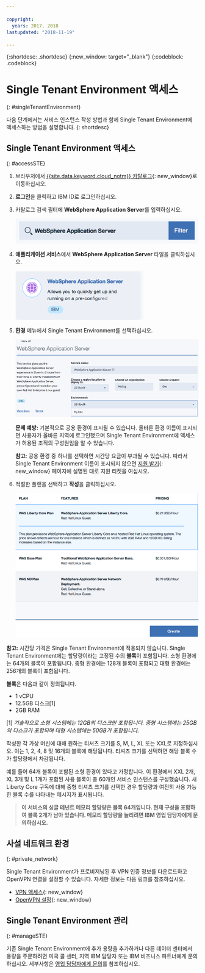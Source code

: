 ```yaml
---

copyright:
  years: 2017, 2018
lastupdated: "2018-11-19"

---
```


{:shortdesc: .shortdesc}
{:new_window: target="_blank"}
{:codeblock: .codeblock}

# Single Tenant Environment 액세스
{: #singleTenantEnvironment}


다음 단계에서는 서비스 인스턴스 작성 방법과 함께 Single Tenant Environment에 액세스하는 방법을 설명합니다.
{: shortdesc}


## Single Tenant Environment 액세스
{: #accessSTE}

1. 브라우저에서 [{{site.data.keyword.cloud_notm}} 카탈로그](https://{DomainName}/catalog/){: new_window}로 이동하십시오.

2. **로그인**을 클릭하고 IBM ID로 로그인하십시오.

6. 카탈로그 검색 필터에 **WebSphere Application Server**를 입력하십시오.

    ![검색 필터](images/filter.png)

7. **애플리케이션 서비스**에서 **WebSphere Application Server** 타일을 클릭하십시오.

    ![WebSphere Application Server 타일](images/iconWAS.png)

8. **환경** 메뉴에서 Single Tenant Environment를 선택하십시오.

    ![Single Tenant Environment 이름](images/environmentSTE.png)

    **문제 예방:** 기본적으로 공용 환경이 표시될 수 있습니다. 올바른 환경 이름이 표시되면 사용자가 올바른 지역에 로그인했으며 Single Tenant Environment에 액세스가 허용된 조직의 구성원임을 알 수 있습니다.

    **참고:** 공용 환경 중 하나를 선택하면 시간당 요금이 부과될 수 있습니다. 따라서 Single Tenant Environment 이름이 표시되지 않으면 [지원 받기](reportingIssues.html){: new_window} 페이지에 설명된 대로 지원 티켓을 여십시오.

9. 적절한 플랜을 선택하고 **작성**을 클릭하십시오.

    ![플랜 선택 및 서비스 작성](images/createSTE.png)


**참고:** 시간당 가격은 Single Tenant Environment에 적용되지 않습니다. Single Tenant Environment에는 할당량이라는 고정된 수의 **블록**이 포함됩니다. 소형 환경에는 64개의 블록이 포함됩니다. 중형 환경에는 128개 블록이 포함되고 대형 환경에는 256개의 블록이 포함됩니다.

**블록**은 다음과 같이 정의됩니다.
  * 1 vCPU
  * 12.5GB 디스크[1]
  * 2GB RAM

[1] *기술적으로 소형 시스템에는 12GB의 디스크만 포함됩니다. 중형 시스템에는 25GB의 디스크가 포함되며 대형 시스템에는 50GB가 포함됩니다.*

작성한 각 가상 머신에 대해 원하는 티셔츠 크기를 S, M, L, XL 또는 XXL로 지정하십시오. 이는 1, 2, 4, 8 및 16개의 블록에 해당됩니다. 티셔츠 크기를 선택하면 해당 블록 수가 할당량에서 차감됩니다.

예를 들어 64개 블록이 포함된 소형 환경이 있다고 가정합니다. 이 환경에서 XXL 2개, XL 3개 및 L 1개가 포함된 사용 블록이 총 60개인 서비스 인스턴스를 구성했습니다. 새 Liberty Core 구독에 대해 중형 티셔츠 크기를 선택한 경우 할당량과 여전히 사용 가능한 블록 수를 나타내는 메시지가 표시됩니다.

> **이 서비스의 싱글 테넌트 메모리 할당량은 블록 64개입니다. 현재 구성을 포함하여 블록 2개가 남아 있습니다. 메모리 할당량을 늘리려면 IBM 영업 담당자에게 문의하십시오.**


## 사설 네트워크 환경
{: #private_network}

Single Tenant Environment가 프로비저닝된 후 VPN 인증 정보를 다운로드하고 OpenVPN 연결을 설정할 수 있습니다. 자세한 정보는 다음 링크를 참조하십시오.

* [VPN 액세스](networkEnvironment.html#vpnAccess){: new_window}
* [OpenVPN 설정](systemAccess.html#setup_openvpn){: new_window}

## Single Tenant Environment 관리
{: #manageSTE}

기존 Single Tenant Environment에 추가 용량을 추가하거나 다른 데이터 센터에서 용량을 주문하려면 미국 콜 센터, 지역 IBM 담당자 또는 IBM 비즈니스 파트너에게 문의하십시오. 세부사항은 [영업 담당자에게 문의](reportingIssues.html#contacting-sales)를 참조하십시오.
